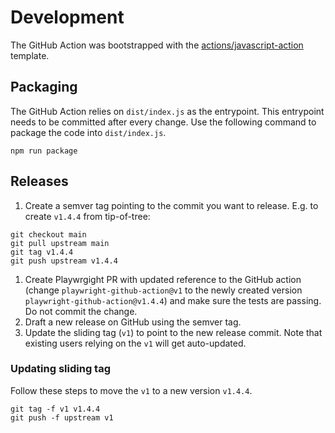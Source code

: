 # Development

The GitHub Action was bootstrapped with the [actions/javascript-action](https://github.com/actions/javascript-action) template.

## Packaging

The GitHub Action relies on `dist/index.js` as the entrypoint. This entrypoint needs to be committed after every change. Use the following command to package the code into `dist/index.js`.

```
npm run package
```

## Releases

1. Create a semver tag pointing to the commit you want to release. E.g. to create `v1.4.4` from tip-of-tree:
```
git checkout main
git pull upstream main
git tag v1.4.4
git push upstream v1.4.4
```
1. Create Playwrgight PR with updated reference to the GitHub action (change `playwright-github-action@v1` to the newly created version `playwright-github-action@v1.4.4`) and make sure the tests are passing. Do not commit the change.
1. Draft a new release on GitHub using the semver tag.
1. Update the sliding tag (`v1`) to point to the new release commit. Note that existing users relying on the `v1` will get auto-updated.

### Updating sliding tag

Follow these steps to move the `v1` to a new version `v1.4.4`.

```
git tag -f v1 v1.4.4
git push -f upstream v1
```
